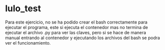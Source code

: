 # lulo_test
Para este ejercicio, no se ha podido crear el bash correctamente para ejecutar el programa, este si ejecuta el contenedor mas no termina de ejecutar el archivo .py para ver las claves, pero si se hace de manera manual entrando al contenedor y ejecutando los archivos del bash se podra ver el funcionamiento.
